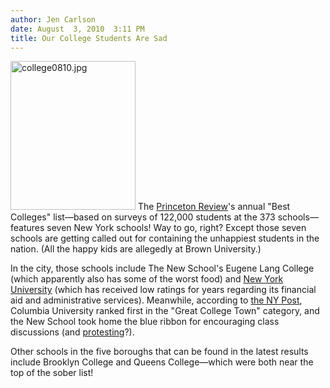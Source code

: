 ```yaml
---
author: Jen Carlson
date: August  3, 2010  3:11 PM
title: Our College Students Are Sad
---
```


<p><span class="mt-enclosure mt-enclosure-image" style="display: inline;"> <img alt="college0810.jpg" src="https://web.archive.org/web/20120604152122im_/http://gothamist.com/attachments/arts_jen/college0810.jpg" width="200" height="238" class="image-left"> </span>The <a href="https://web.archive.org/web/20120604152122/http://www.princetonreview.com/college-rankings.aspx">Princeton Review</a>&apos;s annual &quot;Best Colleges&quot; list&#x2014;based on surveys of 122,000 students at the 373 schools&#x2014;features seven New York schools! Way to go, right? Except those seven schools are getting called out for containing the unhappiest students in the nation. (All the happy kids are allegedly at Brown University.)</p>

<p>In the city, those schools include The New School&apos;s Eugene Lang College (which apparently also has some of the worst food) and <a href="https://web.archive.org/web/20120604152122/http://gothamist.com/tags/bobstlibrary">New York University</a> (which has received low ratings for years regarding its financial aid and administrative services). Meanwhile, according to <a href="https://web.archive.org/web/20120604152122/http://www.nypost.com/p/news/local/ny_school_dispirit_rclNuL2fdjPiLz4kbe7gDK?CMP=OTC-rss&amp;FEEDNAME=">the NY Post</a>, Columbia University ranked first in the &quot;Great College Town&quot; category, and the New School took home the blue ribbon for encouraging class discussions (and <a href="https://web.archive.org/web/20120604152122/http://gothamist.com/2009/04/17/cops_arrest_new_school_students_at.php">protesting</a>?). </p>

<p>Other schools in the five boroughs that can be found in the latest results include Brooklyn College and Queens College&#x2014;which were both near the top of the sober list!</p>
